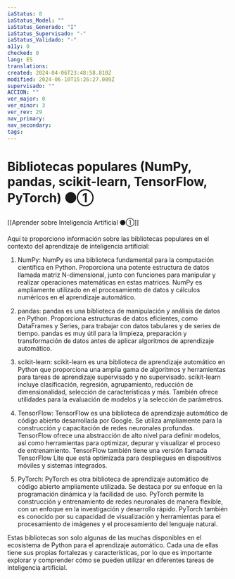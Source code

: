 ```yaml
---
iaStatus: 8
iaStatus_Model: ""
iaStatus_Generado: "I"
iaStatus_Supervisado: "-"
iaStatus_Validado: "-"
a11y: 0
checked: 0
lang: ES
translations: 
created: 2024-04-06T23:48:58.810Z
modified: 2024-06-10T15:26:27.089Z
supervisado: ""
ACCION: ""
ver_major: 0
ver_minor: 3
ver_rev: 29
nav_primary: 
nav_secondary: 
tags:
---
```

# Bibliotecas populares (NumPy, pandas, scikit-learn, TensorFlow, PyTorch) ⚫①

[[Aprender sobre Inteligencia Artificial ⚫①]]

Aquí te proporciono información sobre las bibliotecas populares en el contexto del aprendizaje de inteligencia artificial:

1. NumPy: NumPy es una biblioteca fundamental para la computación científica en Python. Proporciona una potente estructura de datos llamada matriz N-dimensional, junto con funciones para manipular y realizar operaciones matemáticas en estas matrices. NumPy es ampliamente utilizado en el procesamiento de datos y cálculos numéricos en el aprendizaje automático.

2. pandas: pandas es una biblioteca de manipulación y análisis de datos en Python. Proporciona estructuras de datos eficientes, como DataFrames y Series, para trabajar con datos tabulares y de series de tiempo. pandas es muy útil para la limpieza, preparación y transformación de datos antes de aplicar algoritmos de aprendizaje automático.

3. scikit-learn: scikit-learn es una biblioteca de aprendizaje automático en Python que proporciona una amplia gama de algoritmos y herramientas para tareas de aprendizaje supervisado y no supervisado. scikit-learn incluye clasificación, regresión, agrupamiento, reducción de dimensionalidad, selección de características y más. También ofrece utilidades para la evaluación de modelos y la selección de parámetros.

4. TensorFlow: TensorFlow es una biblioteca de aprendizaje automático de código abierto desarrollada por Google. Se utiliza ampliamente para la construcción y capacitación de redes neuronales profundas. TensorFlow ofrece una abstracción de alto nivel para definir modelos, así como herramientas para optimizar, depurar y visualizar el proceso de entrenamiento. TensorFlow también tiene una versión llamada TensorFlow Lite que está optimizada para despliegues en dispositivos móviles y sistemas integrados.

5. PyTorch: PyTorch es otra biblioteca de aprendizaje automático de código abierto ampliamente utilizada. Se destaca por su enfoque en la programación dinámica y la facilidad de uso. PyTorch permite la construcción y entrenamiento de redes neuronales de manera flexible, con un enfoque en la investigación y desarrollo rápido. PyTorch también es conocido por su capacidad de visualización y herramientas para el procesamiento de imágenes y el procesamiento del lenguaje natural.

Estas bibliotecas son solo algunas de las muchas disponibles en el ecosistema de Python para el aprendizaje automático. Cada una de ellas tiene sus propias fortalezas y características, por lo que es importante explorar y comprender cómo se pueden utilizar en diferentes tareas de inteligencia artificial.
